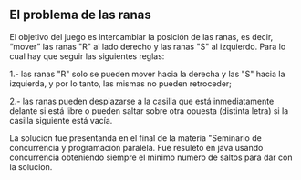## El problema de las ranas

El objetivo del juego es intercambiar la posición de las ranas, es decir, “mover” las ranas "R" al lado derecho y las ranas "S" al izquierdo. Para lo cual hay que seguir las siguientes reglas:

1.- las ranas "R" solo se pueden mover hacia la derecha y las "S" hacia la izquierda, y por lo tanto, las mismas no pueden retroceder;

2.- las ranas pueden desplazarse a la casilla que está inmediatamente delante si está libre o pueden saltar sobre otra opuesta (distinta letra) si la casilla siguiente está vacía.

La solucion fue presentanda en el final de la materia "Seminario de concurrencia y programacion paralela. Fue resuleto en java usando concurrencia obteniendo siempre el minimo numero de saltos para dar con la solucion.
